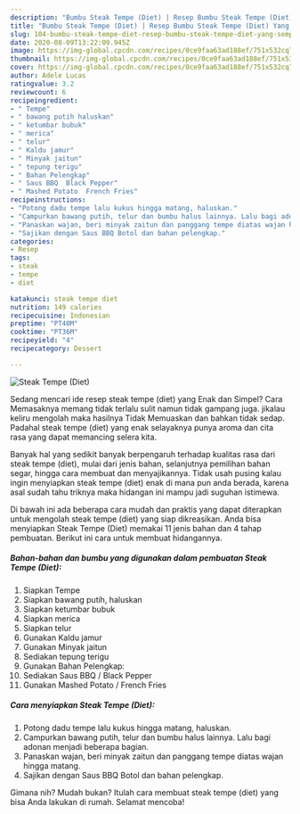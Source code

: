 ```yaml
---
description: "Bumbu Steak Tempe (Diet) | Resep Bumbu Steak Tempe (Diet) Yang Sempurna"
title: "Bumbu Steak Tempe (Diet) | Resep Bumbu Steak Tempe (Diet) Yang Sempurna"
slug: 104-bumbu-steak-tempe-diet-resep-bumbu-steak-tempe-diet-yang-sempurna
date: 2020-08-09T13:22:09.945Z
image: https://img-global.cpcdn.com/recipes/0ce9faa63ad188ef/751x532cq70/steak-tempe-diet-foto-resep-utama.jpg
thumbnail: https://img-global.cpcdn.com/recipes/0ce9faa63ad188ef/751x532cq70/steak-tempe-diet-foto-resep-utama.jpg
cover: https://img-global.cpcdn.com/recipes/0ce9faa63ad188ef/751x532cq70/steak-tempe-diet-foto-resep-utama.jpg
author: Adele Lucas
ratingvalue: 3.2
reviewcount: 6
recipeingredient:
- " Tempe"
- " bawang putih haluskan"
- " ketumbar bubuk"
- " merica"
- " telur"
- " Kaldu jamur"
- " Minyak jaitun"
- " tepung terigu"
- " Bahan Pelengkap"
- " Saus BBQ  Black Pepper"
- " Mashed Potato  French Fries"
recipeinstructions:
- "Potong dadu tempe lalu kukus hingga matang, haluskan."
- "Campurkan bawang putih, telur dan bumbu halus lainnya. Lalu bagi adonan menjadi beberapa bagian."
- "Panaskan wajan, beri minyak zaitun dan panggang tempe diatas wajan hingga matang."
- "Sajikan dengan Saus BBQ Botol dan bahan pelengkap."
categories:
- Resep
tags:
- steak
- tempe
- diet

katakunci: steak tempe diet 
nutrition: 149 calories
recipecuisine: Indonesian
preptime: "PT40M"
cooktime: "PT36M"
recipeyield: "4"
recipecategory: Dessert

---
```



![Steak Tempe (Diet)](https://img-global.cpcdn.com/recipes/0ce9faa63ad188ef/751x532cq70/steak-tempe-diet-foto-resep-utama.jpg)

Sedang mencari ide resep steak tempe (diet) yang Enak dan Simpel? Cara Memasaknya memang tidak terlalu sulit namun tidak gampang juga. jikalau keliru mengolah maka hasilnya Tidak Memuaskan dan bahkan tidak sedap. Padahal steak tempe (diet) yang enak selayaknya punya aroma dan cita rasa yang dapat memancing selera kita.

Banyak hal yang sedikit banyak berpengaruh terhadap kualitas rasa dari steak tempe (diet), mulai dari jenis bahan, selanjutnya pemilihan bahan segar, hingga cara membuat dan menyajikannya. Tidak usah pusing kalau ingin menyiapkan steak tempe (diet) enak di mana pun anda berada, karena asal sudah tahu triknya maka hidangan ini mampu jadi suguhan istimewa.




Di bawah ini ada beberapa cara mudah dan praktis yang dapat diterapkan untuk mengolah steak tempe (diet) yang siap dikreasikan. Anda bisa menyiapkan Steak Tempe (Diet) memakai 11 jenis bahan dan 4 tahap pembuatan. Berikut ini cara untuk membuat hidangannya.

<!--inarticleads1-->

##### Bahan-bahan dan bumbu yang digunakan dalam pembuatan Steak Tempe (Diet):

1. Siapkan  Tempe
1. Siapkan  bawang putih, haluskan
1. Siapkan  ketumbar bubuk
1. Siapkan  merica
1. Siapkan  telur
1. Gunakan  Kaldu jamur
1. Gunakan  Minyak jaitun
1. Sediakan  tepung terigu
1. Gunakan  Bahan Pelengkap:
1. Sediakan  Saus BBQ / Black Pepper
1. Gunakan  Mashed Potato / French Fries




<!--inarticleads2-->

##### Cara menyiapkan Steak Tempe (Diet):

1. Potong dadu tempe lalu kukus hingga matang, haluskan.
1. Campurkan bawang putih, telur dan bumbu halus lainnya. Lalu bagi adonan menjadi beberapa bagian.
1. Panaskan wajan, beri minyak zaitun dan panggang tempe diatas wajan hingga matang.
1. Sajikan dengan Saus BBQ Botol dan bahan pelengkap.




Gimana nih? Mudah bukan? Itulah cara membuat steak tempe (diet) yang bisa Anda lakukan di rumah. Selamat mencoba!
